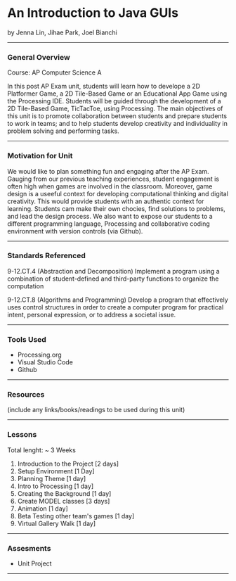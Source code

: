 # An Introduction to Java GUIs
by Jenna Lin, Jihae Park, Joel Bianchi

-----

### General Overview
Course: AP Computer Science A

In this post AP Exam unit, students will learn how to develope a 2D Platformer Game, a 2D Tile-Based Game or an Educational App Game using the Processing IDE. Students will be guided through the development of a 2D Tile-Based Game, TicTacToe, using Processing. The main objectives of this unit is to promote collaboration between students and prepare students to work in teams; and to help students develop creativity and individuality in problem solving and performing tasks.

---

### Motivation for Unit
We would like to plan something fun and engaging after the AP Exam. Gauging from our previous teaching experiences, student engagement is often high when games are involved in the classroom. Moreover, game design is a useeful context for developing computational thinking and digital creativity. This would provide students with an authentic context for learning. Students cam make their own chocies, find solutions to problems, and lead the design process. We also want to expose our students to a different programming language, Processing and collaborative coding environment with version controls (via Github). 

---

### Standards Referenced
9-12.CT.4 (Abstraction and Decomposition)
Implement a program using a combination of student-defined and third-party functions to organize the
computation

9-12.CT.8 (Algorithms and Programming)
Develop a program that effectively uses control structures in order to create a computer program for
practical intent, personal expression, or to address a societal issue.

---

### Tools Used
- Processing.org
- Visual Studio Code
- Github
---

### Resources
(include any links/books/readings to be used during this unit)

---

### Lessons
Total lenght: ~ 3 Weeks
1. Introduction to the Project [2 days]
2. Setup Environment [1 Day]
3. Planning Theme [1 day]
4. Intro to Processing [1 day]
5. Creating the Background [1 day]
6. Create MODEL classes [3 days]
7. Animation [1 day]
8. Beta Testing other team's games [1 day]
9. Virtual Gallery Walk [1 day]

---

### Assesments
- Unit Project

---

